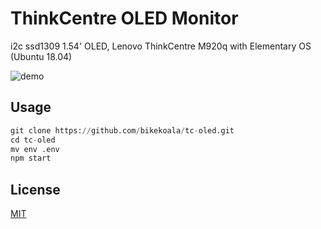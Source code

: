 # ThinkCentre OLED Monitor

i2c ssd1309 1.54' OLED, Lenovo ThinkCentre M920q with Elementary OS (Ubuntu 18.04)

![demo](https://raw.githubusercontent.com/bikekoala/tc-oled/main/doc/images/demo.jpg)

## Usage

```python
git clone https://github.com/bikekoala/tc-oled.git
cd tc-oled
mv env .env
npm start
```

## License
[MIT](https://choosealicense.com/licenses/mit/)
